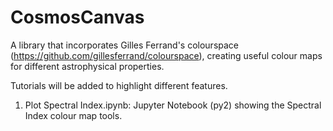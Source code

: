 # CosmosCanvas
A library that incorporates Gilles Ferrand's colourspace (https://github.com/gillesferrand/colourspace), creating useful colour maps for different astrophysical properties.

Tutorials will be added to highlight different features.
1. Plot Spectral Index.ipynb: Jupyter Notebook (py2) showing the Spectral Index colour map tools. 
